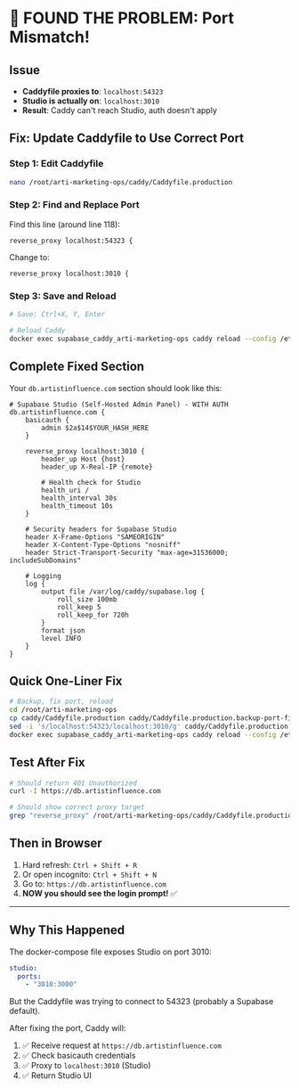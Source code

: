 # 🔧 FOUND THE PROBLEM: Port Mismatch!

## Issue
- **Caddyfile proxies to**: `localhost:54323`
- **Studio is actually on**: `localhost:3010`
- **Result**: Caddy can't reach Studio, auth doesn't apply

## Fix: Update Caddyfile to Use Correct Port

### Step 1: Edit Caddyfile

```bash
nano /root/arti-marketing-ops/caddy/Caddyfile.production
```

### Step 2: Find and Replace Port

Find this line (around line 118):
```caddyfile
reverse_proxy localhost:54323 {
```

Change to:
```caddyfile
reverse_proxy localhost:3010 {
```

### Step 3: Save and Reload

```bash
# Save: Ctrl+X, Y, Enter

# Reload Caddy
docker exec supabase_caddy_arti-marketing-ops caddy reload --config /etc/caddy/Caddyfile
```

## Complete Fixed Section

Your `db.artistinfluence.com` section should look like this:

```caddyfile
# Supabase Studio (Self-Hosted Admin Panel) - WITH AUTH
db.artistinfluence.com {
    basicauth {
        admin $2a$14$YOUR_HASH_HERE
    }
    
    reverse_proxy localhost:3010 {
        header_up Host {host}
        header_up X-Real-IP {remote}
        
        # Health check for Studio
        health_uri /
        health_interval 30s
        health_timeout 10s
    }
    
    # Security headers for Supabase Studio
    header X-Frame-Options "SAMEORIGIN"
    header X-Content-Type-Options "nosniff"
    header Strict-Transport-Security "max-age=31536000; includeSubDomains"
    
    # Logging
    log {
        output file /var/log/caddy/supabase.log {
            roll_size 100mb
            roll_keep 5
            roll_keep_for 720h
        }
        format json
        level INFO
    }
}
```

## Quick One-Liner Fix

```bash
# Backup, fix port, reload
cd /root/arti-marketing-ops
cp caddy/Caddyfile.production caddy/Caddyfile.production.backup-port-fix
sed -i 's/localhost:54323/localhost:3010/g' caddy/Caddyfile.production
docker exec supabase_caddy_arti-marketing-ops caddy reload --config /etc/caddy/Caddyfile
```

## Test After Fix

```bash
# Should return 401 Unauthorized
curl -I https://db.artistinfluence.com

# Should show correct proxy target
grep "reverse_proxy" /root/arti-marketing-ops/caddy/Caddyfile.production | grep db -A 1
```

## Then in Browser

1. Hard refresh: `Ctrl + Shift + R`
2. Or open incognito: `Ctrl + Shift + N`
3. Go to: `https://db.artistinfluence.com`
4. **NOW you should see the login prompt!** ✅

---

## Why This Happened

The docker-compose file exposes Studio on port 3010:
```yaml
studio:
  ports:
    - "3010:3000"
```

But the Caddyfile was trying to connect to 54323 (probably a Supabase default).

After fixing the port, Caddy will:
1. ✅ Receive request at `https://db.artistinfluence.com`
2. ✅ Check basicauth credentials
3. ✅ Proxy to `localhost:3010` (Studio)
4. ✅ Return Studio UI

